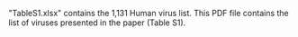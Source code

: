 "TableS1.xlsx" contains the 1,131 Human virus list.
This PDF file contains the list of viruses presented in the paper (Table S1).
